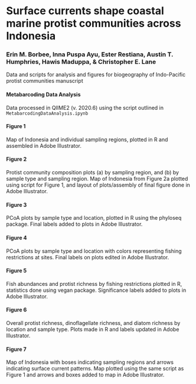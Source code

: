 # Surface currents shape coastal marine protist communities across Indonesia
### Erin M. Borbee, Inna Puspa Ayu, Ester Restiana, Austin T. Humphries, Hawis Maduppa, & Christopher E. Lane

Data and scripts for analysis and figures for biogeography of Indo-Pacific protist communities manuscript

#### Metabarcoding Data Analysis

Data processed in QIIME2 (v. 2020.6) using the script outlined in `MetabarcodingDataAnalysis.ipynb`

#### Figure 1

Map of Indonesia and individual sampling regions, plotted in R and assembled in Adobe Illustrator.

#### Figure 2

Protist community composition plots (a) by sampling region, and (b) by sample type and sampling region. Map of Indonesia from Figure 2a plotted using script for Figure 1, and layout of plots/assembly of final figure done in Adobe Illustrator.

#### Figure 3

PCoA plots by sample type and location, plotted in R using the phyloseq package. Final labels added to plots in Adobe Illustrator.

#### Figure 4

PCoA plots by sample type and location with colors representing fishing restrictions at sites. Final labels on plots edited in Adobe Illustrator.

#### Figure 5

Fish abundances and protist richness by fishing restrictions plotted in R, statistics done using vegan package. Significance labels added to plots in Adobe Illustrator.

#### Figure 6

Overall protist richness, dinoflagellate richness, and diatom richness by location and sample type. Plots made in R and labels updated in Adobe Illustrator.

#### Figure 7

Map of Indonesia with boses indicating sampling regions and arrows indicating surface current patterns. Map plotted using the same script as Figure 1 and arrows and boxes added to map in Adobe Illustrator.

